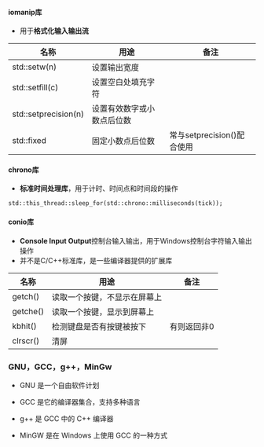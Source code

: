 #### iomanip库

- 用于**格式化输入输出流**


| 名称                 | 用途                       | 备注                       |
| -------------------- | -------------------------- | -------------------------- |
| std::setw(n)         | 设置输出宽度               |                            |
| std::setfill(c)      | 设置空白处填充字符         |                            |
| std::setprecision(n) | 设置有效数字或小数点后位数 |                            |
| std::fixed           | 固定小数点后位数           | 常与setprecision()配合使用 |

#### chrono库 	

- **标准时间处理库**，用于计时、时间点和时间段的操作

```
std::this_thread::sleep_for(std::chrono::milliseconds(tick));
```

#### conio库

- **Console Input Output**控制台输入输出，用于Windows控制台字符输入输出操作
- 并不是C/C++标准库，是一些编译器提供的扩展库

| 名称     | 用途                         | 备注        |
| -------- | ---------------------------- | ----------- |
| getch()  | 读取一个按键，不显示在屏幕上 |             |
| getche() | 读取一个按键，显示到屏幕上   |             |
| kbhit()  | 检测键盘是否有按键被按下     | 有则返回非0 |
| clrscr() | 清屏                         |             |

### GNU，GCC，g++，MinGw

- GNU 是一个自由软件计划

- GCC 是它的编译器集合，支持多种语言
- g++ 是 GCC 中的 C++ 编译器
- MinGW 是在 Windows 上使用 GCC 的一种方式
